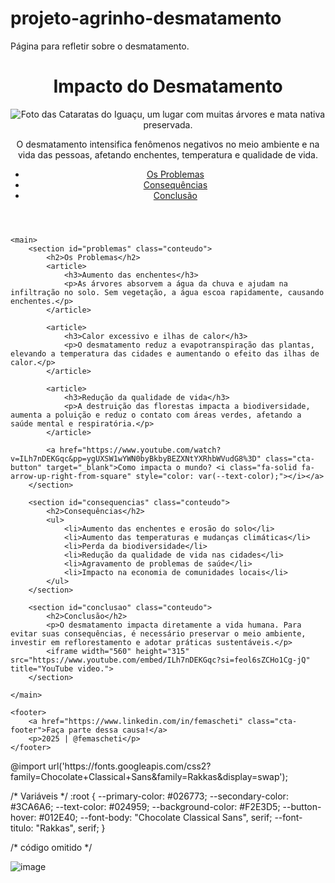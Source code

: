 # projeto-agrinho-desmatamento
Página para refletir sobre o desmatamento.
<!DOCTYPE html>
<html lang="pt-br">
<head>
    <meta charset="UTF-8">
    <meta name="viewport" content="width=device-width, initial-scale=1.0">
    <title>Impacto do Desmatamento</title>
    <link rel="stylesheet" href="style.css">
</head>
<body>
    <header>
        <h1>Impacto do Desmatamento</h1>
        <img src="cataratas-do-iguacu.jpg" alt="Foto das Cataratas do Iguaçu, um lugar com muitas árvores e mata nativa preservada.">
        <p>O desmatamento intensifica fenômenos negativos no meio ambiente e na vida das pessoas, afetando enchentes, temperatura e qualidade de vida.</p>
        <nav>
            <ul>
                <li><a href="#problemas">Os Problemas</a></li>
                <li><a href="#consequencias">Consequências</a></li>
                <li><a href="#conclusao">Conclusão</a></li>
            </ul>
        </nav>
    </header>

<!-- código omitido -->
<!-- código omitido -->

    <main>
        <section id="problemas" class="conteudo">
            <h2>Os Problemas</h2>
            <article>
                <h3>Aumento das enchentes</h3>
                <p>As árvores absorvem a água da chuva e ajudam na infiltração no solo. Sem vegetação, a água escoa rapidamente, causando enchentes.</p>
            </article>

            <article>
                <h3>Calor excessivo e ilhas de calor</h3>
                <p>O desmatamento reduz a evapotranspiração das plantas, elevando a temperatura das cidades e aumentando o efeito das ilhas de calor.</p>
            </article>

            <article>
                <h3>Redução da qualidade de vida</h3>
                <p>A destruição das florestas impacta a biodiversidade, aumenta a poluição e reduz o contato com áreas verdes, afetando a saúde mental e respiratória.</p>
            </article>

            <a href="https://www.youtube.com/watch?v=ILh7nDEKGqc&pp=ygUXSW1wYWN0byBkbyBEZXNtYXRhbWVudG8%3D" class="cta-button" target="_blank">Como impacta o mundo? <i class="fa-solid fa-arrow-up-right-from-square" style="color: var(--text-color);"></i></a>
        </section>

        <section id="consequencias" class="conteudo">
            <h2>Consequências</h2>
            <ul>
                <li>Aumento das enchentes e erosão do solo</li>
                <li>Aumento das temperaturas e mudanças climáticas</li>
                <li>Perda da biodiversidade</li>
                <li>Redução da qualidade de vida nas cidades</li>
                <li>Agravamento de problemas de saúde</li>
                <li>Impacto na economia de comunidades locais</li>
            </ul>
        </section>

        <section id="conclusao" class="conteudo">
            <h2>Conclusão</h2>
            <p>O desmatamento impacta diretamente a vida humana. Para evitar suas consequências, é necessário preservar o meio ambiente, investir em reflorestamento e adotar práticas sustentáveis.</p>
            <iframe width="560" height="315" src="https://www.youtube.com/embed/ILh7nDEKGqc?si=feol6sZCHo1Cg-jQ" title="YouTube video.">
        </section>

    </main>

    <footer>
        <a href="https://www.linkedin.com/in/femascheti" class="cta-footer">Faça parte dessa causa!</a>
        <p>2025 | @femascheti</p>
    </footer>
</body>
</html>
@import url('https://fonts.googleapis.com/css2?family=Chocolate+Classical+Sans&family=Rakkas&display=swap');

/* Variáveis */
:root {
    --primary-color: #026773;
    --secondary-color: #3CA6A6;
    --text-color: #024959;
    --background-color: #F2E3D5;
    --button-hover: #012E40;
    --font-body: "Chocolate Classical Sans", serif;
    --font-titulo: "Rakkas", serif;
}

/* código omitido */



















![image](https://github.com/user-attachments/assets/c9b7e802-a799-457d-98ee-a0118f94b95a)
